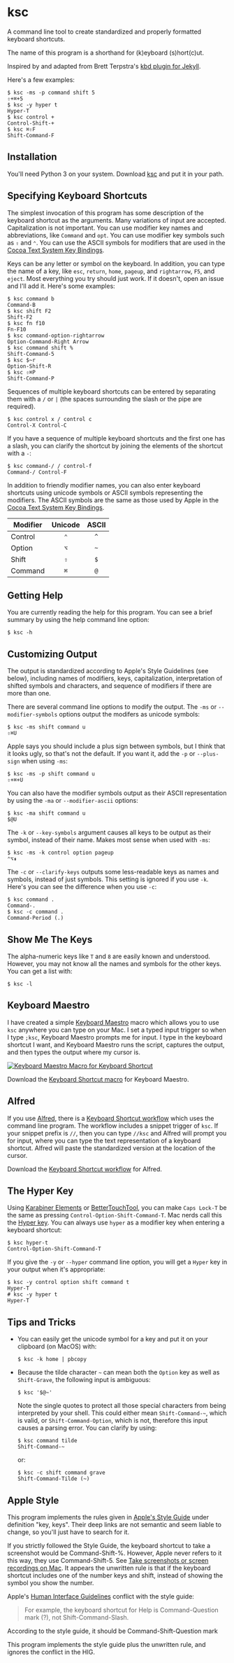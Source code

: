 # ksc

A command line tool to create standardized and properly formatted keyboard shortcuts.

The name of this program is a shorthand for (k)eyboard (s)hort(c)ut.

Inspired by and adapted from Brett Terpstra's
[kbd plugin for Jekyll](https://github.com/ttscoff/JekyllPlugins/tree/master/KBDTag).

Here's a few examples:

    $ ksc -ms -p command shift 5
    ⇧+⌘+5
    $ ksc -y hyper t
    Hyper-T
    $ ksc control +
    Control-Shift-+
    $ ksc ⌘⇧F
    Shift-Command-F


## Installation

You'll need Python 3 on your system. Download
[ksc](https://github.com/kotfu/ksc/blob/main/ksc) and put it in your path.


## Specifying Keyboard Shortcuts

The simplest invocation of this program has some description of the keyboard shortcut
as the arguments. Many variations of input are accepted. Capitalization is not
important. You can use modifier key names and abbreviations, like `Command` and `opt`.
You can use modifier key symbols such as `⇧` and `⌃`. You can use the ASCII symbols
for modifiers that are used in the [Cocoa Text System Key
Bindings](https://developer.apple.com/library/archive/documentation/Cocoa/Conceptual/EventOverview/TextDefaultsBindings/TextDefaultsBindings.html).

Keys can be any letter or symbol on the keyboard. In addition, you can type the name
of a key, like `esc`, `return`, `home`, `pageup`, and `rightarrow`, `F5`, and `eject`.
Most everything you try should just work. If it doesn't, open an issue and I'll add
it. Here's some examples:

    $ ksc command b
    Command-B
    $ ksc shift F2
    Shift-F2
    $ ksc fn f10
    Fn-F10
    $ ksc command-option-rightarrow
    Option-Command-Right Arrow
    $ ksc command shift %
    Shift-Command-5
    $ ksc $~r
    Option-Shift-R
    $ ksc ⇧⌘P
    Shift-Command-P


Sequences of multiple keyboard shortcuts can be entered by separating them with a ` / `
or ` | ` (the spaces surrounding the slash or the pipe are required).

    $ ksc control x / control c
    Control-X Control-C

If you have a sequence of multiple keyboard shortcuts and the first one has a slash,
you can clarify the shortcut by joining the elements of the shortcut with a `-`:

    $ ksc command-/ / control-f
    Command-/ Control-F

In addition to friendly modifier names, you can also enter keyboard shortcuts using
unicode symbols or ASCII symbols representing the modifiers. The ASCII symbols are
the same as those used by Apple in the
[Cocoa Text System Key Bindings](https://developer.apple.com/library/archive/documentation/Cocoa/Conceptual/EventOverview/TextDefaultsBindings/TextDefaultsBindings.html).

| Modifier   | Unicode | ASCII |
|------------|:-------:|:-----:|
| Control    |   `⌃`   |  `^`  |
| Option     |   `⌥`   |  `~`  |
| Shift      |   `⇧`   |  `$`  |
| Command    |   `⌘`   |  `@`  |


## Getting Help

You are currently reading the help for this program. You can see a brief summary by
using the help command line option:

    $ ksc -h


## Customizing Output

The output is standardized according to Apple's Style Guidelines (see
below), including names of modifiers, keys, capitalization, interpretation of shifted
symbols and characters, and sequence of modifiers if there are more than one.

There are several command line options to modify the output. The `-ms` or
`--modifier-symbols` options output the modifers as unicode symbols:

    $ ksc -ms shift command u
    ⇧⌘U

Apple says you should include a plus sign between symbols, but I think that it looks
ugly, so that's not the default. If you want it, add the `-p` or `--plus-sign` when
using `-ms`:

    $ ksc -ms -p shift command u
    ⇧+⌘+U

You can also have the modifier symbols output as their ASCII representation by using
the `-ma` or `--modifier-ascii` options:

    $ ksc -ma shift command u
    $@U

The `-k` or `--key-symbols` argument causes all keys to be output as their symbol,
instead of their name. Makes most sense when used with `-ms`:

    $ ksc -ms -k control option pageup
    ⌃⌥⇞

The `-c` or `--clarify-keys` outputs some less-readable keys as names and symbols,
instead of just symbols. This setting is ignored if you use `-k`. Here's you can see
the difference when you use `-c`:

    $ ksc command .
    Command-.
    $ ksc -c command .
    Command-Period (.)


## Show Me The Keys

The alpha-numeric keys like `T` and `8` are easily known and understood. However, you may
not know all the names and symbols for the other keys. You can get a list with:

    $ ksc -l


## Keyboard Maestro

I have created a simple [Keyboard Maestro](https://www.keyboardmaestro.com/) macro
which allows you to use `ksc` anywhere you can type on your Mac. I set a typed input trigger
so when I type `;ksc`, Keyboard Maestro prompts me for input. I type in the keyboard shortcut
I want, and Keyboard Maestro runs the script, captures the output, and then types the output
where my cursor is.

[![Keyboard Maestro Macro for Keyboard Shortcut](/gfx/keyboard-maestro-macro.jpg)](/Keyboard%20Shortcut.kmmacros)

Download the [Keyboard Shortcut macro](/Keyboard%20Shortcut.kmmacros) for Keyboard Maestro.


## Alfred

If you use [Alfred](https://www.alfredapp.com/), there is a
[Keyboard Shortcut workflow](/Keyboard%20Shortcut.alfredworkflow) which uses
the command line program. The workflow includes a snippet trigger of `ksc`.
If your snippet prefix is `//`, then you can type `//ksc` and Alfred will
prompt you for input, where you can type the text representation of a keyboard
shortcut. Alfred will paste the standardized version at the location of the cursor.

Download the [Keyboard Shortcut workflow](/Keyboard%20Shortcut.alfredworkflow) for Alfred.


## The Hyper Key

Using [Karabiner Elements](https://karabiner-elements.pqrs.org/) or
[BetterTouchTool](https://folivora.ai/), you can make `Caps Lock-T` be the same as
pressing `Control-Option-Shift-Command-T`. Mac nerds call this the [Hyper
key](https://statusq.org/archives/2016/09/25/7857/). You can always
use `hyper` as a modifier key when entering a keyboard shortcut:

    $ ksc hyper-t
    Control-Option-Shift-Command-T

If you give the `-y` or `--hyper` command line option, you will get a `Hyper` key in
your output when it's appropriate:

    $ ksc -y control option shift command t
    Hyper-T
    # ksc -y hyper t
    Hyper-T


## Tips and Tricks

* You can easily get the unicode symbol for a key and put it on your clipboard (on MacOS) with:

      $ ksc -k home | pbcopy

* Because the tilde character `~` can mean both the `Option` key as well as `Shift-Grave`, the
  following input is ambiguous:

      $ ksc '$@~'

  Note the single quotes to protect all those special characters from being
  interpreted by your shell. This could either mean `Shift-Command-~`, which is valid,
  or `Shift-Command-Option`, which is not, therefore this input causes a parsing
  error. You can clarify by using:

      $ ksc command tilde
      Shift-Command-~

  or:

      $ ksc -c shift command grave
      Shift-Command-Tilde (~)


## Apple Style

This program implements the rules given in [Apple's Style Guide](https://help.apple.com/applestyleguide)
under definition "key, keys". Their deep links are not semantic and seem liable to change, so you'll
just have to search for it.

If you strictly followed the Style Guide, the keyboard shortcut to take a screenshot
would be Command-Shift-%. However, Apple never refers to it this way, they use
Command-Shift-5. See
[Take screenshots or screen recordings on Mac](https://support.apple.com/guide/mac-help/take-a-screenshot-or-screen-recording-mh26782/mac).
It appears the unwritten rule is that if the keyboard shortcut includes one of the
number keys and shift, instead of showing the symbol you show the number.

Apple's [Human Interface Guidelines](https://developer.apple.com/design/human-interface-guidelines/macos/user-interaction/keyboard/)
conflict with the style guide:

> For example, the keyboard shortcut for Help is
> Command-Question mark (?), not Shift-Command-Slash.

According to the style guide, it should be Command-Shift-Question mark

This program implements the style guide plus the unwritten rule, and ignores the conflict in the HIG.

